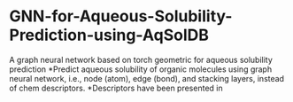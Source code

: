 # GNN-for-Aqueous-Solubility-Prediction-using-AqSolDB
A graph neural network based on torch geometric for aqueous solubility prediction
*Predict aqueous solubility of organic molecules using graph neural network, i.e., node (atom), edge (bond), and stacking layers, instead of chem descriptors.
*Descriptors have been presented in 

